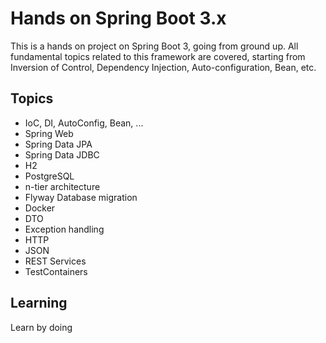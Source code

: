 # Hands on Spring Boot 3.x

This is a hands on project on Spring Boot 3, going from ground up. All fundamental topics related to this framework are covered, starting from Inversion of Control, Dependency Injection, Auto-configuration, Bean, etc.

## Topics

* IoC, DI, AutoConfig, Bean, ...
* Spring Web
* Spring Data JPA
* Spring Data JDBC
* H2
* PostgreSQL
* n-tier architecture
* Flyway Database migration
* Docker
* DTO
* Exception handling
* HTTP
* JSON
* REST Services
* TestContainers

## Learning

Learn by doing